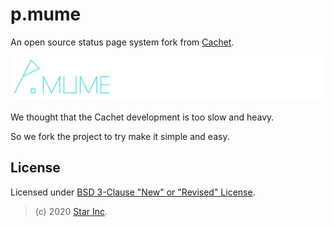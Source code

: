 # p.mume

An open source status page system fork from [Cachet](https://cachet.io).

![ICON](logo.svg)

We thought that the Cachet development is too slow and heavy.

So we fork the project to try make it simple and easy.

## License

Licensed under [BSD 3-Clause "New" or "Revised" License](LICENSE).

> (c) 2020 [Star Inc](https://starinc.xyz).

